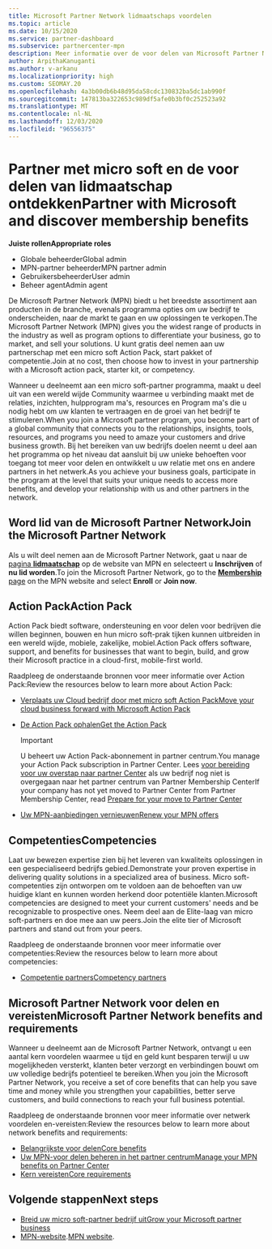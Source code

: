 ```yaml
---
title: Microsoft Partner Network lidmaatschaps voordelen
ms.topic: article
ms.date: 10/15/2020
ms.service: partner-dashboard
ms.subservice: partnercenter-mpn
description: Meer informatie over de voor delen van Microsoft Partner Network (MPN), zoals micro soft Action Pack, competenties of programma opties om naar de markt te gaan en uw oplossingen te verkopen.
author: ArpithaKanuganti
ms.author: v-arkanu
ms.localizationpriority: high
ms.custom: SEOMAY.20
ms.openlocfilehash: 4a3b00db6b48d95da58cdc130832ba5dc1ab990f
ms.sourcegitcommit: 147813ba322653c989df5afe0b3bf0c252523a92
ms.translationtype: MT
ms.contentlocale: nl-NL
ms.lasthandoff: 12/03/2020
ms.locfileid: "96556375"
---
```

# <a name="partner-with-microsoft-and-discover-membership-benefits"></a><span data-ttu-id="ca995-103">Partner met micro soft en de voor delen van lidmaatschap ontdekken</span><span class="sxs-lookup"><span data-stu-id="ca995-103">Partner with Microsoft and discover membership benefits</span></span>

<span data-ttu-id="ca995-104">**Juiste rollen**</span><span class="sxs-lookup"><span data-stu-id="ca995-104">**Appropriate roles**</span></span>

- <span data-ttu-id="ca995-105">Globale beheerder</span><span class="sxs-lookup"><span data-stu-id="ca995-105">Global admin</span></span>
- <span data-ttu-id="ca995-106">MPN-partner beheerder</span><span class="sxs-lookup"><span data-stu-id="ca995-106">MPN partner admin</span></span>
- <span data-ttu-id="ca995-107">Gebruikersbeheerder</span><span class="sxs-lookup"><span data-stu-id="ca995-107">User admin</span></span>
- <span data-ttu-id="ca995-108">Beheer agent</span><span class="sxs-lookup"><span data-stu-id="ca995-108">Admin agent</span></span>

<span data-ttu-id="ca995-109">De Microsoft Partner Network (MPN) biedt u het breedste assortiment aan producten in de branche, evenals programma opties om uw bedrijf te onderscheiden, naar de markt te gaan en uw oplossingen te verkopen.</span><span class="sxs-lookup"><span data-stu-id="ca995-109">The Microsoft Partner Network (MPN) gives you the widest range of products in the industry as well as program options to differentiate your business, go to market, and sell your solutions.</span></span> <span data-ttu-id="ca995-110">U kunt gratis deel nemen aan uw partnerschap met een micro soft Action Pack, start pakket of competentie.</span><span class="sxs-lookup"><span data-stu-id="ca995-110">Join at no cost, then choose how to invest in your partnership with a Microsoft action pack, starter kit, or competency.</span></span>

<span data-ttu-id="ca995-111">Wanneer u deelneemt aan een micro soft-partner programma, maakt u deel uit van een wereld wijde Community waarmee u verbinding maakt met de relaties, inzichten, hulpprogram ma's, resources en Program ma's die u nodig hebt om uw klanten te vertraagen en de groei van het bedrijf te stimuleren.</span><span class="sxs-lookup"><span data-stu-id="ca995-111">When you join a Microsoft partner program, you become part of a global community that connects you to the relationships, insights, tools, resources, and programs you need to amaze your customers and drive business growth.</span></span> <span data-ttu-id="ca995-112">Bij het bereiken van uw bedrijfs doelen neemt u deel aan het programma op het niveau dat aansluit bij uw unieke behoeften voor toegang tot meer voor delen en ontwikkelt u uw relatie met ons en andere partners in het netwerk.</span><span class="sxs-lookup"><span data-stu-id="ca995-112">As you achieve your business goals, participate in the program at the level that suits your unique needs to access more benefits, and develop your relationship with us and other partners in the network.</span></span> 

## <a name="join-the-microsoft-partner-network"></a><span data-ttu-id="ca995-113">Word lid van de Microsoft Partner Network</span><span class="sxs-lookup"><span data-stu-id="ca995-113">Join the Microsoft Partner Network</span></span>

<span data-ttu-id="ca995-114">Als u wilt deel nemen aan de Microsoft Partner Network, gaat u naar de [pagina **lidmaatschap**](https://partner.microsoft.com/membership) op de website van MPN en selecteert u **Inschrijven** of **nu lid worden**.</span><span class="sxs-lookup"><span data-stu-id="ca995-114">To join the Microsoft Partner Network, go to the [**Membership** page](https://partner.microsoft.com/membership) on the MPN website and select **Enroll** or **Join now**.</span></span>

## <a name="action-pack"></a><span data-ttu-id="ca995-115">Action Pack</span><span class="sxs-lookup"><span data-stu-id="ca995-115">Action Pack</span></span>

<span data-ttu-id="ca995-116">Action Pack biedt software, ondersteuning en voor delen voor bedrijven die willen beginnen, bouwen en hun micro soft-prak tijken kunnen uitbreiden in een wereld wijde, mobiele, zakelijke, mobiel.</span><span class="sxs-lookup"><span data-stu-id="ca995-116">Action Pack offers software, support, and benefits for businesses that want to begin, build, and grow their Microsoft practice in a cloud-first, mobile-first world.</span></span>

<span data-ttu-id="ca995-117">Raadpleeg de onderstaande bronnen voor meer informatie over Action Pack:</span><span class="sxs-lookup"><span data-stu-id="ca995-117">Review the resources below to learn more about Action Pack:</span></span>

- [<span data-ttu-id="ca995-118">Verplaats uw Cloud bedrijf door met micro soft Action Pack</span><span class="sxs-lookup"><span data-stu-id="ca995-118">Move your cloud business forward with Microsoft Action Pack</span></span>](https://partner.microsoft.com/membership/action-pack)

- [<span data-ttu-id="ca995-119">De Action Pack ophalen</span><span class="sxs-lookup"><span data-stu-id="ca995-119">Get the Action Pack</span></span>](mpn-get-action-pack.md)
  
    >[!IMPORTANT]
    ><span data-ttu-id="ca995-120">U beheert uw Action Pack-abonnement in partner centrum.</span><span class="sxs-lookup"><span data-stu-id="ca995-120">You manage your Action Pack subscription in Partner Center.</span></span> <span data-ttu-id="ca995-121">Lees [voor bereiding voor uw overstap naar partner Center](prepare-pmc-pc-migration.md) als uw bedrijf nog niet is overgegaan naar het partner centrum van Partner Membership Center</span><span class="sxs-lookup"><span data-stu-id="ca995-121">If your company has not yet moved to Partner Center from Partner Membership Center, read [Prepare for your move to Partner Center](prepare-pmc-pc-migration.md)</span></span>  

- [<span data-ttu-id="ca995-122">Uw MPN-aanbiedingen vernieuwen</span><span class="sxs-lookup"><span data-stu-id="ca995-122">Renew your MPN offers</span></span>](renew-mpn-offers.md)

## <a name="competencies"></a><span data-ttu-id="ca995-123">Competenties</span><span class="sxs-lookup"><span data-stu-id="ca995-123">Competencies</span></span>

<span data-ttu-id="ca995-124">Laat uw bewezen expertise zien bij het leveren van kwaliteits oplossingen in een gespecialiseerd bedrijfs gebied.</span><span class="sxs-lookup"><span data-stu-id="ca995-124">Demonstrate your proven expertise in delivering quality solutions in a specialized area of business.</span></span> <span data-ttu-id="ca995-125">Micro soft-competenties zijn ontworpen om te voldoen aan de behoeften van uw huidige klant en kunnen worden herkend door potentiële klanten.</span><span class="sxs-lookup"><span data-stu-id="ca995-125">Microsoft competencies are designed to meet your current customers' needs and be recognizable to prospective ones.</span></span> <span data-ttu-id="ca995-126">Neem deel aan de Elite-laag van micro soft-partners en doe mee aan uw peers.</span><span class="sxs-lookup"><span data-stu-id="ca995-126">Join the elite tier of Microsoft partners and stand out from your peers.</span></span>

<span data-ttu-id="ca995-127">Raadpleeg de onderstaande bronnen voor meer informatie over competenties:</span><span class="sxs-lookup"><span data-stu-id="ca995-127">Review the resources below to learn more about competencies:</span></span>

- [<span data-ttu-id="ca995-128">Competentie partners</span><span class="sxs-lookup"><span data-stu-id="ca995-128">Competency partners</span></span>](https://partner.microsoft.com/membership/competencies)

## <a name="microsoft-partner-network-benefits-and-requirements"></a><span data-ttu-id="ca995-129">Microsoft Partner Network voor delen en vereisten</span><span class="sxs-lookup"><span data-stu-id="ca995-129">Microsoft Partner Network benefits and requirements</span></span>

<span data-ttu-id="ca995-130">Wanneer u deelneemt aan de Microsoft Partner Network, ontvangt u een aantal kern voordelen waarmee u tijd en geld kunt besparen terwijl u uw mogelijkheden versterkt, klanten beter verzorgt en verbindingen bouwt om uw volledige bedrijfs potentieel te bereiken.</span><span class="sxs-lookup"><span data-stu-id="ca995-130">When you join the Microsoft Partner Network, you receive a set of core benefits that can help you save time and money while you strengthen your capabilities, better serve customers, and build connections to reach your full business potential.</span></span> 

<span data-ttu-id="ca995-131">Raadpleeg de onderstaande bronnen voor meer informatie over netwerk voordelen en-vereisten:</span><span class="sxs-lookup"><span data-stu-id="ca995-131">Review the resources below to learn more about network benefits and requirements:</span></span>

- [<span data-ttu-id="ca995-132">Belangrijkste voor delen</span><span class="sxs-lookup"><span data-stu-id="ca995-132">Core benefits</span></span>](https://partner.microsoft.com/membership/core-benefits#simple-tab-content-1)
- [<span data-ttu-id="ca995-133">Uw MPN-voor delen beheren in het partner centrum</span><span class="sxs-lookup"><span data-stu-id="ca995-133">Manage your MPN benefits on Partner Center</span></span>](manage-your-partner-network-benefits.md)
- [<span data-ttu-id="ca995-134">Kern vereisten</span><span class="sxs-lookup"><span data-stu-id="ca995-134">Core requirements</span></span>](https://partner.microsoft.com/membership/core-benefits#simple-tab-content-2)

## <a name="next-steps"></a><span data-ttu-id="ca995-135">Volgende stappen</span><span class="sxs-lookup"><span data-stu-id="ca995-135">Next steps</span></span>

- [<span data-ttu-id="ca995-136">Breid uw micro soft-partner bedrijf uit</span><span class="sxs-lookup"><span data-stu-id="ca995-136">Grow your Microsoft partner business</span></span>](grow-your-business.md)
- <span data-ttu-id="ca995-137">[MPN-website](https://partner.microsoft.com/commercial).</span><span class="sxs-lookup"><span data-stu-id="ca995-137">[MPN website](https://partner.microsoft.com/commercial).</span></span>
